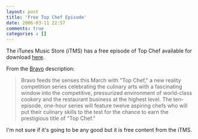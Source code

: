 ```yaml
---
layout: post
title: 'Free Top Chef Episode'
date: 2006-03-11 22:57
comments: true
categories : []
---  
```


The iTunes Music Store (iTMS) has a free episode of Top Chef available for download <a href="http://phobos.apple.com/WebObjects/MZStore.woa/wa/viewAlbum?id=128315130&s=143441">here</a>.

From the <a href="http://www.bravotv.com/Top_Chef/">Bravo</a> description:

<blockquote>
Bravo feeds the senses this March with "Top Chef," a new reality competition series celebrating the culinary arts with a fascinating window into the competitive, pressurized environment of world-class cookery and the restaurant business at the highest level. The ten-episode, one-hour series will feature twelve aspiring chefs who will put their culinary skills to the test for the chance to earn the prestigious title of "Top Chef."</blockquote>

I'm not sure if it's going to be any good but it is free content from the iTMS.


